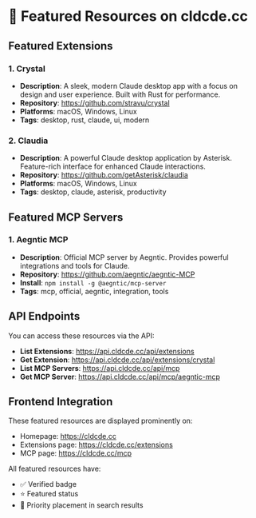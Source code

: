 # 🌟 Featured Resources on cldcde.cc

## Featured Extensions

### 1. Crystal
- **Description**: A sleek, modern Claude desktop app with a focus on design and user experience. Built with Rust for performance.
- **Repository**: https://github.com/stravu/crystal
- **Platforms**: macOS, Windows, Linux
- **Tags**: desktop, rust, claude, ui, modern

### 2. Claudia
- **Description**: A powerful Claude desktop application by Asterisk. Feature-rich interface for enhanced Claude interactions.
- **Repository**: https://github.com/getAsterisk/claudia
- **Platforms**: macOS, Windows, Linux
- **Tags**: desktop, claude, asterisk, productivity

## Featured MCP Servers

### 1. Aegntic MCP
- **Description**: Official MCP server by Aegntic. Provides powerful integrations and tools for Claude.
- **Repository**: https://github.com/aegntic/aegntic-MCP
- **Install**: `npm install -g @aegntic/mcp-server`
- **Tags**: mcp, official, aegntic, integration, tools

## API Endpoints

You can access these resources via the API:

- **List Extensions**: https://api.cldcde.cc/api/extensions
- **Get Extension**: https://api.cldcde.cc/api/extensions/crystal
- **List MCP Servers**: https://api.cldcde.cc/api/mcp
- **Get MCP Server**: https://api.cldcde.cc/api/mcp/aegntic-mcp

## Frontend Integration

These featured resources are displayed prominently on:
- Homepage: https://cldcde.cc
- Extensions page: https://cldcde.cc/extensions
- MCP page: https://cldcde.cc/mcp

All featured resources have:
- ✅ Verified badge
- ⭐ Featured status
- 🚀 Priority placement in search results
